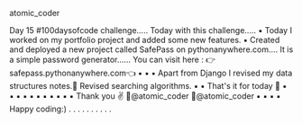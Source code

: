 atomic_coder

Day 15 #100daysofcode challenge.....
Today with this challenge.....
▪️
Today I worked on my portfolio project and added some new features.
▪️
Created and deployed a new project called SafePass on pythonanywhere.com....
It is a simple password generator......
You can visit here :
👉safepass.pythonanywhere.com👈
▪️
▪️
▪️
Apart from Django I revised my data structures notes.📓 Revised searching algorithms.
▪️
▪️
That's it for today 🙂
▪️
▪️
▪️
▪️
▪️
▪️
▪️
▪️
▪️
▪️
▪️
Thank you ✌️
🔸@atomic_coder
🔸@atomic_coder
▪️
▪️
▪️
▪️
Happy coding:)
.
.
.
.
.
.
.
.
.
.
